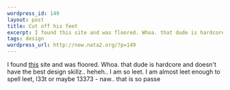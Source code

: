 ```yaml
--- 
wordpress_id: 149
layout: post
title: Cut off his feet
excerpt: I found this site and was floored. Whoa. that dude is hardcore and doesn't have the best design skillz.. heheh.. I am so leet. I am almost leet enough to spell leet, l33t or maybe 13373 - naw.. that is so passe
tags: design
wordpress_url: http://new.nata2.org/?p=149
---
```

I found <a href="http://www.cutoffmyfeet.com/">this</a> site and was floored. Whoa. that dude is hardcore and doesn't have the best design skillz.. heheh.. I am so leet. I am almost leet enough to spell leet, l33t or maybe 13373 - naw.. that is so passe

